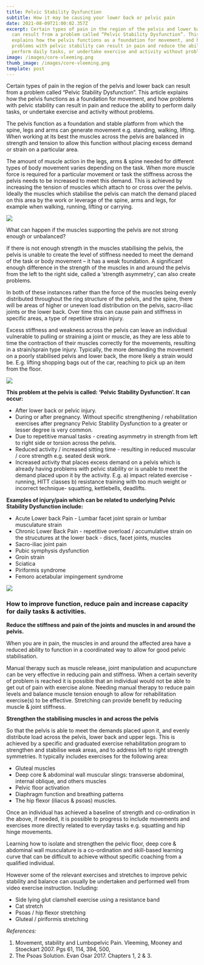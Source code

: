 ```yaml
---
title: Pelvic Stability Dysfunction
subtitle: How it may be causing your lower back or pelvic pain
date: 2021-08-09T21:00:02.357Z
excerpt: Certain types of pain in the region of the pelvis and lower back
  can result from a problem called “Pelvic Stability Dysfunction”. This article
  explains how the pelvis functions as a foundation for movement, and how
  problems with pelvic stability can result in pain and reduce the ability to
  perform daily tasks, or undertake exercise and activity without problems.
image: /images/core-vleeming.png
thumb_image: /images/core-vleeming.png
template: post
---
```

Certain types of pain in the region of the pelvis and lower back can result from a problem called “Pelvic Stability Dysfunction”. This article explains how the pelvis functions as a foundation for movement, and how problems with pelvic stability can result in pain and reduce the ability to perform daily tasks, or undertake exercise and activity without problems. 

The pelvis function as a foundation and stable platform from which the spine, legs and arms can generate movement e.g. standing, walking, lifting. When working at its best the muscles across the pelvis are balanced in strength and tension to allow this function without placing excess demand or strain on a particular area.

The amount of muscle action in the legs, arms & spine needed for different types of body movement varies depending on the task. When more muscle force is required for a particular movement or task the stiffness across the pelvis needs to be increased to meet this demand. This is achieved by increasing the tension of muscles which attach to or cross over the pelvis. Ideally the muscles which stabilise the pelvis can match the demand placed on this area by the work or leverage of the spine, arms and legs, for example when walking, running, lifting or carrying.

![](/images/pelvic-force-diagram-2.png)

What can happen if the muscles supporting the pelvis are not strong enough or unbalanced?

If there is not enough strength in the muscles stabilising the pelvis, the pelvis is unable to create the level of stiffness needed to meet the demand of the task or body movement – it has a weak foundation. A significant enough difference in the strength of the muscles in and around the pelvis from the left to the right side, called a ‘strength asymmetry’, can also create problems.

In both of these instances rather than the force of the muscles being evenly distributed throughout the ring structure of the pelvis, and the spine, there will be areas of higher or uneven load distribution on the pelvis, sacro-iliac joints or the lower back. Over time this can cause pain and stiffness in specific areas, a type of repetitive strain injury.

Excess stiffness and weakness across the pelvis can leave an individual vulnerable to pulling or straining a joint or muscle, as they are less able to time the contraction of their muscles correctly for the movements, resulting in a strain/sprain type injury. Typically, the more demanding the movement on a poorly stabilised pelvis and lower back, the more likely a strain would be. E.g. lifting shopping bags out of the car, reaching to pick up an item from the floor.

![](/images/pelvic-force-diagram.png)

**This problem at the pelvis is called: ‘Pelvic Stability Dysfunction’. It can occur:** 

* After lower back or pelvic injury.
* During or after pregnancy. Without specific strengthening / rehabilitation exercises after pregnancy Pelvic Stability Dysfunction to a greater or lesser degree is very common.
* Due to repetitive manual tasks - creating asymmetry in strength from left to right side or torsion across the pelvis.
* Reduced activity / increased sitting time - resulting in reduced muscular / core strength e.g. seated desk work.
* Increased activity that places excess demand on a pelvis which is already having problems with pelvic stability or is unable to meet the demand placed upon it by the activity. E.g. a) impact related exercise - running, HITT classes b) resistance training with too much weight or incorrect technique- squatting, kettlebells, deadlifts.

**Examples of injury/pain which can be related to underlying Pelvic Stability Dysfunction include:**

* Acute Lower back Pain - Lumbar facet joint sprain or lumbar musculature strain 
* Chronic Lower Back Pain - repetitive overload / accumulative strain on the strucutures at the lower back - discs, facet joints, muscles 
* Sacro-iliac joint pain
* Pubic symphysis dysfunction
* Groin strain
* Sciatica 
* Piriformis syndrome
* Femoro acetabular impingement syndrome

![](/images/slings-1.png)

### How to improve function, reduce pain and increase capacity for daily tasks & activities.

**Reduce the stiffness and pain of the joints and muscles in and around the pelvis.**

When you are in pain, the muscles in and around the affected area have a reduced ability to function in a coordinated way to allow for good pelvic stabilisation. 

Manual therapy such as muscle release, joint manipulation and acupuncture can be very effective in reducing pain and stiffness. When a certain severity of problem is reached it is possible that an individual would not be able to get out of pain with exercise alone.  Needing manual therapy to reduce pain levels and balance muscle tension enough to allow for rehabilitation exercise(s) to be effective. Stretching can provide benefit by reducing muscle & joint stiffness. 

**Strengthen the stabilising muscles in and across the pelvis** 

So that the pelvis is able to meet the demands placed upon it, and evenly distribute load across the pelvis, lower back and upper legs. This is achieved by a specific and graduated exercise rehabilitation program to strengthen and stabilise weak areas, and to address left to right strength symmetries. It typically includes exercises for the following area:

* Gluteal muscles 
* Deep core & abdominal wall muscular slings: transverse abdominal, internal oblique, and others muscles
* Pelvic floor activation
* Diaphragm function and breathing patterns
* The hip flexor (iliacus & psoas) muscles. 

Once an individual has achieved a baseline of strength and co-ordination in the above, if needed, it is possible to progress to include movements and exercises more directly related to everyday tasks e.g. squatting and hip hinge movements.

Learning how to isolate and strengthen the pelvic floor, deep core & abdominal wall musculature is a co-ordination and skill-based learning curve that can be difficult to achieve without specific coaching from a qualified individual. 

However some of the relevant exercises and stretches to improve pelvic stability and balance can usually be undertaken and performed well from video exercise instruction. Including:

* Side lying glut clamshell exercise using a resistance band 
* Cat stretch  
* Psoas / hip flexor stretching 
* Gluteal / piriformis stretching

*References:*

1. Movement, stability and Lumbopelvic Pain. Vleeming, Mooney and Stoeckart 2007. Pgs 61, 114, 394, 500, 
2. The Psoas Solution. Evan Osar 2017. Chapters 1, 2 & 3.